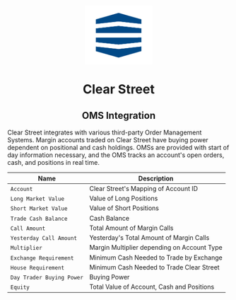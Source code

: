<div class="center">
<p align="center"><img src="assets/logo.png" align="center" width="30%" height="30%"></p>
  <h1 align="center">Clear Street</h1>
  <p align="center">
  	<h2 align="center">
    	OMS Integration
  	</h2>
	</p>
</div>

Clear Street integrates with various third-party Order Management Systems. Margin accounts traded on Clear Street have buying power dependent on positional and cash holdings. OMSs are provided with start of day information necessary, and the OMS tracks an account's open orders, cash, and positions in real time.

| Name                                | Description                                         |
| ----------------------------------- | --------------------------------------------------- |
| `Account`                           | Clear Street's Mapping of Account ID                |
| `Long Market Value`                 | Value of Long Positions                             |
| `Short Market Value`                | Value of Short Positions                            |
| `Trade Cash Balance`                | Cash Balance                                        |
| `Call Amount`                       | Total Amount of Margin Calls                        |
| `Yesterday Call Amount`             | Yesterday's Total Amount of Margin Calls            |
| `Multiplier`                        | Margin Multiplier depending on Account Type         |
| `Exchange Requirement`              | Minimum Cash Needed to Trade by Exchange            |
| `House Requirement`                 | Minimum Cash Needed to Trade Clear Street           |
| `Day Trader Buying Power`           | Buying Power                                        |
| `Equity`                            | Total Value of Account, Cash and Positions          |
